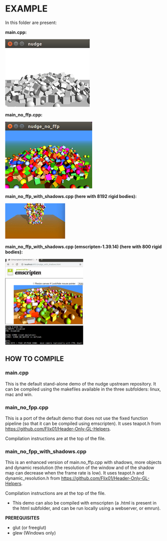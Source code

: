 # EXAMPLE

In this folder are present:

<b>main.cpp:</b>

![example](./screenshots/example.png)

<b>main_no_ffp.cpp:</b> 

![example](./screenshots/example_no_ffp.png)

<b>main_no_ffp_with_shadows.cpp (here with 8192 rigid bodies):</b> 

![example](./screenshots/example_no_ffp_with_shadows.gif)

<b>main_no_ffp_with_shadows.cpp (emscripten-1.39.14) (here with 800 rigid bodies):</b> 

<img src="./screenshots/example_no_ffp_with_shadows_emscripten.png" width="250">

## HOW TO COMPILE

### main.cpp

This is the default stand-alone demo of the nudge upstream repository.
It can be compiled using the makefiles available in the three subfolders: linux, mac and win.

### main_no_fpp.cpp

This is a port of the default demo that does not use the fixed function pipeline (so that it can be compiled using emscripten).
It uses teapot.h from https://github.com/Flix01/Header-Only-GL-Helpers.

Compilation instructions are at the top of the file.

### main_no_fpp_with_shadows.cpp

This is an enhanced version of main.no_ffp.cpp with shadows, more objects and dynamic resolution (the resolution of the window and of the shadow map can decrease when the frame rate is low).
It uses teapot.h and dynamic_resolution.h from https://github.com/Flix01/Header-Only-GL-Helpers.

Compilation instructions are at the top of the file. 

- This demo can also be compiled with emscripten (a .html is present in the html subfolder, and can be run locally using a webserver, or emrun).



**PREREQUISITES**

* glut (or freeglut)
* glew (Windows only)

